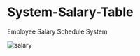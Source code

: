 # System-Salary-Table

Employee Salary Schedule System

![salary](https://user-images.githubusercontent.com/58401882/136717505-6b55a779-ef11-45b3-806a-7b991a6a745a.PNG)
